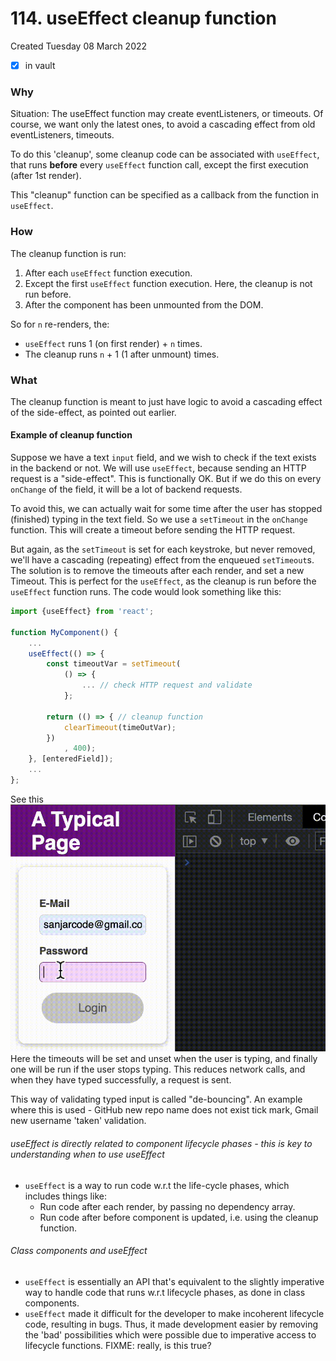 # 114. useEffect cleanup function
Created Tuesday 08 March 2022
- [x] in vault

### Why
Situation: The useEffect function may create eventListeners, or timeouts. Of course, we want only the latest ones, to avoid a cascading effect from old eventListeners, timeouts.

To do this 'cleanup', some cleanup code can be associated with `useEffect`, that runs **before** every `useEffect` function call, except the first execution (after 1st render).

This "cleanup" function can be specified as a callback from the function in `useEffect`.

### How
The cleanup function is run:
1. After each `useEffect` function execution.
2. Except the first `useEffect` function execution. Here, the cleanup is not run before.
3. After the component has been unmounted from the DOM.

So for `n` re-renders, the:
- `useEffect` runs 1 (on first render) + `n` times.
- The cleanup runs `n` + 1 (1 after unmount) times.

### What
The cleanup function is meant to just have logic to avoid a cascading effect of the side-effect, as pointed out earlier.

#### Example of cleanup function
Suppose we have a text `input` field, and we wish to check if the text exists in the backend or not. We will use `useEffect`, because sending an HTTP request is a "side-effect". This is functionally OK. But if we do this on every `onChange` of the field, it will be a lot of backend requests.

To avoid this, we can actually wait for some time after the user has stopped (finished) typing in the text field. So we use a `setTimeout` in the `onChange` function. This will create a timeout before sending the HTTP request.

But again, as the `setTimeout` is set for each keystroke, but never removed, we'll have a cascading (repeating) effect from the enqueued `setTimeout`s. The solution is to remove the timeouts after each render, and set a new Timeout. This is perfect for the `useEffect`, as the cleanup is run before the `useEffect` function runs. The code would look something like this:
```jsx
import {useEffect} from 'react';

function MyComponent() {
	...
	useEffect(() => {
		const timeoutVar = setTimeout(
			() => {
				... // check HTTP request and validate
			};

		return (() => { // cleanup function
			clearTimeout(timeOutVar);
		})
			, 400);
	}, [enteredField]);
	...
};
```
See this
![](assets/3_1_useEffect_cleanup_function-image-1.gif)
Here the timeouts will be set and unset when the user is typing, and finally one will be run if the user stops typing. This reduces network calls, and when they have typed successfully, a request is sent.

This way of validating typed input is called "de-bouncing". An example where this is used - GitHub new repo name does not exist tick mark, Gmail new username 'taken' validation.

###### useEffect is directly related to component lifecycle phases -  this is key to understanding when to use useEffect
- `useEffect` is a way to run code w.r.t the life-cycle phases, which includes things like:
	- Run code after each render, by passing no dependency array.
	- Run code after before component is updated, i.e. using the cleanup function.

###### Class components and useEffect
- `useEffect` is essentially an API that's equivalent to the slightly imperative way to handle code that runs w.r.t lifecycle phases, as done in class components.
- `useEffect` made it difficult for the developer to make incoherent lifecycle code, resulting in bugs. Thus, it made development easier by removing the 'bad' possibilities which were possible due to imperative access to lifecycle functions. FIXME: really, is this true?
